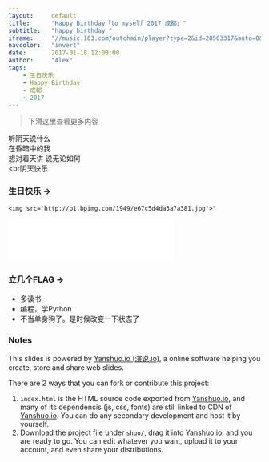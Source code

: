 ```yaml
---
layout:     default
title:      "Happy Birthday「to myself 2017 成都」"
subtitle:   "happy birthday "
iframe:     "//music.163.com/outchain/player?type=2&id=28563317&auto=0&height=66/"
navcolor:   "invert"
date:       2017-01-18 12:00:00
author:     "Alex"
tags:
    - 生日快乐
    - Happy Birthday
    - 成都
    - 2017
---
```



> 下滑这里查看更多内容


听阴天说什么  
在昏暗中的我  
想对着天讲 说无论如何  
<br阴天快乐

### 生日快乐 → 


    <img src='http://p1.bpimg.com/1949/e67c5d4da3a7a381.jpg'>" 


<iframe frameborder="no" border="0" marginwidth="0" marginheight="0" width=330 height=86 src="//music.163.com/outchain/player?type=2&id=28563317&auto=1&height=66"></iframe>



### 立几个FLAG → 


- 多读书
- 编程，学Python
- 不当单身狗了。是时候改变一下状态了



### Notes  

This slides is powered by [Yanshuo.io (演说.io)](http://yanshuo.io), a online software helping you create, store and share web slides. 

There are 2 ways that you can fork or contribute this project:

1. `index.html` is the HTML source code exported from [Yanshuo.io](http://yanshuo.io), and many of its dependencis (js, css, fonts) are still linked to CDN of [Yanshuo.io](http://yanshuo.io). You can do any secondary development and host it by yourself.
2. Download the project file under `shuo/`, drag it into [Yanshuo.io](http://yanshuo.io), and you are ready to go. You can edit whatever you want, upload it to your account, and even share your distributions.


<script type="text/javascript" src="http://ip.chinaz.com/getip.aspx"></script>
[jekyll-gh]: https://github.com/mojombo/jekyll
[jekyll]:    http://jekyllrb.com